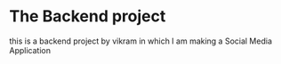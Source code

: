# The Backend project
this is a backend project by vikram in which I am making a Social Media Application 
